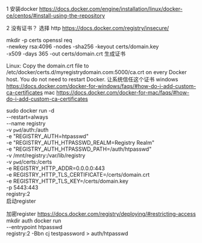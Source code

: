 
1 安装docker
https://docs.docker.com/engine/installation/linux/docker-ce/centos/#install-using-the-repository

2 没有证书？ 选择 http 
https://docs.docker.com/registry/insecure/

mkdir -p certs
openssl req \
  -newkey rsa:4096 -nodes -sha256 -keyout certs/domain.key \
  -x509 -days 365 -out certs/domain.crt
生成证书

Linux: Copy the domain.crt file to /etc/docker/certs.d/myregistrydomain.com:5000/ca.crt on every Docker host. You do not need to restart Docker.
让系统信任这个证书
windows https://docs.docker.com/docker-for-windows/faqs/#how-do-i-add-custom-ca-certificates
mac https://docs.docker.com/docker-for-mac/faqs/#how-do-i-add-custom-ca-certificates

sudo docker run -d \
  --restart=always \
  --name registry \
  -v `pwd`/auth:/auth \
  -e "REGISTRY_AUTH=htpasswd" \
  -e "REGISTRY_AUTH_HTPASSWD_REALM=Registry Realm" \
  -e "REGISTRY_AUTH_HTPASSWD_PATH=/auth/htpasswd" \
  -v /mnt/registry:/var/lib/registry \
  -v `pwd`/certs:/certs \
  -e REGISTRY_HTTP_ADDR=0.0.0.0:443 \
  -e REGISTRY_HTTP_TLS_CERTIFICATE=/certs/domain.crt \
  -e REGISTRY_HTTP_TLS_KEY=/certs/domain.key \
  -p 5443:443 \
  registry:2  
启动register

加密register
https://docs.docker.com/registry/deploying/#restricting-access
mkdir auth
docker run \
  --entrypoint htpasswd \
  registry:2 -Bbn cj testpassword > auth/htpasswd
  